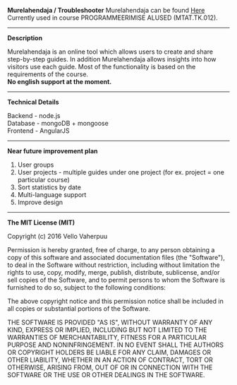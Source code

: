 **Murelahendaja / Troubleshooter**
Murelahendaja can be found [Here](progtugi.cs.ut.ee/#/login) 
<br/>Currently used in course PROGRAMMEERIMISE ALUSED (MTAT.TK.012).
- - -
**Description**

Murelahendaja is an online tool which allows users to create and share step-by-step guides. In addition Murelahendaja allows insights into how visitors use each guide. Most of the functionality is based on the requirements of the course.
<br/>**No english support at the moment.**

- - -
**Technical Details**

Backend - node.js 
<br /> Database - mongoDB + mongoose
<br /> Frontend - AngularJS


- - -
**Near future improvement plan**

1. User groups
2. User projects - multiple guides under one project (for ex. project = one particular course)
3. Sort statistics by date
4. Multi-language support 
5. Improve design

- - -

**The MIT License (MIT)**

Copyright (c) 2016 Vello Vaherpuu

Permission is hereby granted, free of charge, to any person obtaining a copy
of this software and associated documentation files (the "Software"), to deal
in the Software without restriction, including without limitation the rights
to use, copy, modify, merge, publish, distribute, sublicense, and/or sell
copies of the Software, and to permit persons to whom the Software is
furnished to do so, subject to the following conditions:

The above copyright notice and this permission notice shall be included in all
copies or substantial portions of the Software.

THE SOFTWARE IS PROVIDED "AS IS", WITHOUT WARRANTY OF ANY KIND, EXPRESS OR
IMPLIED, INCLUDING BUT NOT LIMITED TO THE WARRANTIES OF MERCHANTABILITY,
FITNESS FOR A PARTICULAR PURPOSE AND NONINFRINGEMENT. IN NO EVENT SHALL THE
AUTHORS OR COPYRIGHT HOLDERS BE LIABLE FOR ANY CLAIM, DAMAGES OR OTHER
LIABILITY, WHETHER IN AN ACTION OF CONTRACT, TORT OR OTHERWISE, ARISING FROM,
OUT OF OR IN CONNECTION WITH THE SOFTWARE OR THE USE OR OTHER DEALINGS IN THE
SOFTWARE.
